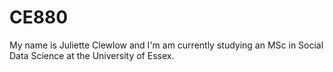 # CE880

My name is Juliette Clewlow and I'm am currently studying an MSc in Social Data Science at the University of Essex.
